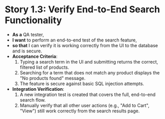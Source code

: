 # Story 1.3: Verify End-to-End Search Functionality
*   **As a** QA tester,
*   **I want** to perform an end-to-end test of the search feature,
*   **so that** I can verify it is working correctly from the UI to the database and is secure.
*   **Acceptance Criteria**:
    1.  Typing a search term in the UI and submitting returns the correct, filtered list of products.
    2.  Searching for a term that does not match any product displays the "No products found" message.
    3.  The feature is secure against basic SQL injection attempts.
*   **Integration Verification**:
    1.  A new integration test is created that covers the full, end-to-end search flow.
    2.  Manually verify that all other user actions (e.g., "Add to Cart", "View") still work correctly from the search results page.
